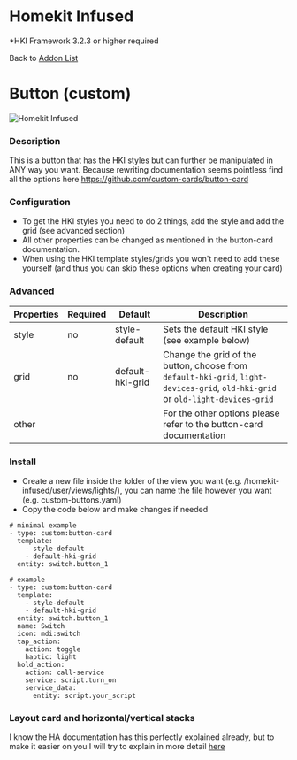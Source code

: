 # Homekit Infused
*HKI Framework 3.2.3 or higher required

Back to [Addon List](../addon_list.md)

# Button (custom)

![Homekit Infused](../images/button-switch.png)

### Description
This is a button that has the HKI styles but can further be manipulated in ANY way you want. Because rewriting documentation seems pointless find all the options here https://github.com/custom-cards/button-card

### Configuration
- To get the HKI styles you need to do 2 things, add the style and add the grid (see advanced section)
- All other properties can be changed as mentioned in the button-card documentation.
- When using the HKI template styles/grids you won't need to add these yourself (and thus you can skip these options when creating your card)

### Advanced

| Properties | Required | Default | Description |
|----------------------------------|-------------|----------------------------------|----------------------------------------------------------------------------------------------------------------------------------------------------------------------|
| style | no | style-default | Sets the default HKI style (see example below) |
| grid | no | default-hki-grid | Change the grid of the button, choose from `default-hki-grid`, `light-devices-grid`, `old-hki-grid` or `old-light-devices-grid` |
| other |  |  | For the other options please refer to the button-card documentation |

### Install
- Create a new file inside the folder of the view you want (e.g. /homekit-infused/user/views/lights/), you can name the file however you want (e.g. custom-buttons.yaml)
- Copy the code below and make changes if needed

```
# minimal example
- type: custom:button-card
  template:
    - style-default
    - default-hki-grid
  entity: switch.button_1
```
```
# example
- type: custom:button-card
  template:
    - style-default
    - default-hki-grid
  entity: switch.button_1
  name: Switch
  icon: mdi:switch
  tap_action:
    action: toggle
    haptic: light
  hold_action:
    action: call-service
    service: script.turn_on
    service_data:
      entity: script.your_script
```

### Layout card and horizontal/vertical stacks
I know the HA documentation has this perfectly explained already, but to make it easier on you I will try to explain in more detail [here](../addons/stacks.md)
